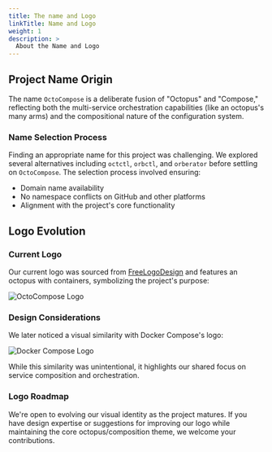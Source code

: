 ```yaml
---
title: The name and Logo
linkTitle: Name and Logo
weight: 1
description: >
  About the Name and Logo
---
```


## Project Name Origin

The name `OctoCompose` is a deliberate fusion of "Octopus" and "Compose," reflecting both the multi-service orchestration capabilities (like an octopus's many arms) and the compositional nature of the configuration system.

### Name Selection Process

Finding an appropriate name for this project was challenging. We explored several alternatives including `octctl`, `orbctl`, and `orberator` before settling on `OctoCompose`. The selection process involved ensuring:

- Domain name availability
- No namespace conflicts on GitHub and other platforms
- Alignment with the project's core functionality

## Logo Evolution

### Current Logo

Our current logo was sourced from [FreeLogoDesign](https://www.freelogodesign.org/) and features an octopus with containers, symbolizing the project's purpose:

![OctoCompose Logo](/icons/logo.svg)

### Design Considerations

We later noticed a visual similarity with Docker Compose's logo:

![Docker Compose Logo](https://superset.apache.org/img/docker-compose.webp)

While this similarity was unintentional, it highlights our shared focus on service composition and orchestration.

### Logo Roadmap

We're open to evolving our visual identity as the project matures. If you have design expertise or suggestions for improving our logo while maintaining the core octopus/composition theme, we welcome your contributions.